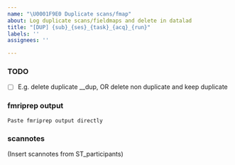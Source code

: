 ```yaml
---
name: "\U0001F9E0 Duplicate scans/fmap"
about: Log duplicate scans/fieldmaps and delete in datalad
title: "[DUP] {sub}_{ses}_{task}_{acq}_{run}"
labels: ''
assignees: ''

---
```


### TODO
<!--
What needs to be done to this files? 
-->
- [ ] E.g. delete duplicate __dup, OR delete non duplicate and keep duplicate

### fmriprep output
```
Paste fmriprep output directly
```

### scannotes
(Insert scannotes from ST_participants)
